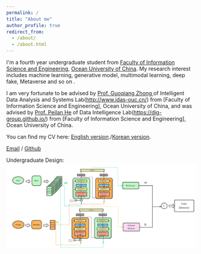 ```yaml
---
permalink: /
title: "About me"
author_profile: true
redirect_from: 
  - /about/
  - /about.html
---
```


I'm a fourth year undergraduate student from [Faculty of Information Science and Engineering](https://it.ouc.edu.cn/), [Ocean University of China](https://www.ouc.edu.cn/). My research interest includes machine learning, generative model, multimodal learning, deep fake, Metaverse and so on .

I am very fortunate to be advised by [Prof. Guoqiang Zhong ](http://it.ouc.edu.cn/zgq/) of Intelligent Data Analysis and Systems Lab(http://www.idas-ouc.cn/) from [Faculty of Information Science and Engineering], Ocean University of China, and was advised by [Prof. Peilan He](http://it.ouc.edu.cn/hpl/)  of Data Intelligence Lab(https://dig-group.github.io/)  from [Faculty of Information Science and Engineering], Ocean University of China.

You can find my CV here: [English version](../assets/CV_E.pdf)./[Korean version](../assets/CV_K.pdf).

[Email](tjy9301@stu.ouc.edu.cn) / [Github](https://github.com/tttjy) 

Undergraduate Design:
![Undergraduate Design](../images/modal.png)
